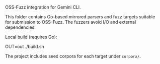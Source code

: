 OSS-Fuzz integration for Gemini CLI.

This folder contains Go-based mirrored parsers and fuzz targets suitable for
submission to OSS-Fuzz. The fuzzers avoid I/O and external dependencies.

Local build (requires Go):

  OUT=out ./build.sh

The project includes seed corpora for each target under `corpora/`.
